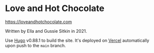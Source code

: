 # Love and Hot Chocolate

https://loveandhotchocolate.com

Written by Ella and Gussie Sitkin in 2021.

Use [Hugo](https://gohugo.io/) v0.88.1 to build the site. It's deployed on [Vercel](https://vercel.com/) automatically upon push to the `main` branch.
